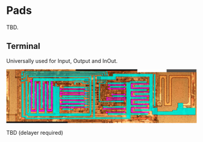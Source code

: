 # Pads

TBD.

## Terminal

Universally used for Input, Output and InOut.

![pad.jpg](imgstore/pad.jpg)

TBD (delayer required)
